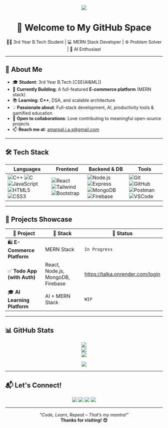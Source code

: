 <!-- Animated Typing Banner -->
<p align="center">
  <img src="https://readme-typing-svg.herokuapp.com?font=Fira+Code&duration=2500&pause=1000&color=F75C7E&center=true&width=435&lines=Hi+%F0%9F%91%8B%2C+I'm+Amar+Pal;B.Tech+Student+%7C+MERN+Stack+Dev+%7C+C%2B%2B+Enthusiast;Always+learning+%F0%9F%93%9A+%7C+Always+building+%F0%9F%9A%80" />
</p>


<h1 align="center">🚀 Welcome to My GitHub Space</h1>

<p align="center">
  👨‍🎓 3rd Year B.Tech Student | 💻 MERN Stack Developer | ⚙️ Problem Solver | 🤖 AI Enthusiast  
</p>

---

## 🧠 About Me

- 🎓 **Student**: 3rd Year B.Tech [CSE(AI&ML)]
- 🔭 **Currently Building**: A full-featured **E-commerce platform** (MERN stack)
- 📚 **Learning**: **C++**, DSA, and scalable architecture
- 💡 **Passionate about**: Full-stack development, AI, productivity tools & gamified education
- 🤝 **Open to collaborations**: Love contributing to meaningful open-source projects
- 📫 **Reach me at**: [amarpal.i.a.s@gmail.com](mailto:amarpal.i.a.s@gmail.com)

---

## 🛠️ Tech Stack

<div align="center">

| Languages | Frontend | Backend & DB | Tools |
|----------|----------|--------------|-------|
| ![C++](https://img.shields.io/badge/C++-00599C?style=flat&logo=c%2B%2B&logoColor=white) ![C](https://img.shields.io/badge/C-555555?style=flat&logo=c&logoColor=A8B9CC) ![JavaScript](https://img.shields.io/badge/JavaScript-F7DF1E?style=flat&logo=javascript&logoColor=black) ![HTML5](https://img.shields.io/badge/HTML5-E34F26?style=flat&logo=html5&logoColor=white) ![CSS3](https://img.shields.io/badge/CSS3-1572B6?style=flat&logo=css3&logoColor=white) | ![React](https://img.shields.io/badge/React-20232A?style=flat&logo=react&logoColor=61DAFB) ![Tailwind](https://img.shields.io/badge/Tailwind_CSS-38B2AC?style=flat&logo=tailwind-css&logoColor=white) ![Bootstrap](https://img.shields.io/badge/Bootstrap-563D7C?style=flat&logo=bootstrap&logoColor=white) | ![Node.js](https://img.shields.io/badge/Node.js-339933?style=flat&logo=node.js&logoColor=white) ![Express](https://img.shields.io/badge/Express.js-000000?style=flat&logo=express&logoColor=white) ![MongoDB](https://img.shields.io/badge/MongoDB-4EA94B?style=flat&logo=mongodb&logoColor=white) ![Firebase](https://img.shields.io/badge/Firebase-FFCA28?style=flat&logo=firebase&logoColor=white) | ![Git](https://img.shields.io/badge/Git-F05032?style=flat&logo=git&logoColor=white) ![GitHub](https://img.shields.io/badge/GitHub-181717?style=flat&logo=github&logoColor=white) ![Postman](https://img.shields.io/badge/Postman-FF6C37?style=flat&logo=postman&logoColor=white) ![VSCode](https://img.shields.io/badge/VS_Code-007ACC?style=flat&logo=visual-studio-code&logoColor=white) |

</div>

---

## 📌 Projects Showcase

| 🌟 Project | 🔧 Stack | 🚀 Status |
|-----------|----------|----------|
| 🛍️ **E-Commerce Platform** | MERN Stack | `In Progress` |
| ✅ **Todo App (with Auth)** | React, Node.js, MongoDB, Firebase | https://talka.onrender.com/login |
| 🎓 **AI Learning Platform** | AI + MERN Stack | `WIP` |

---

## 📊 GitHub Stats

<div align="center">
  <img src="https://github-readme-stats.vercel.app/api?username=ITSAMARHERE&show_icons=true&theme=tokyonight" />
  <br />
  <img src="https://github-readme-stats.vercel.app/api/top-langs/?username=ITSAMARHERE&layout=compact&theme=tokyonight" />
  <br />
  <img src="https://github-readme-streak-stats.herokuapp.com/?user=ITSAMARHERE&theme=tokyonight" />
</div>

<p align="center">
  <img src="https://komarev.com/ghpvc/?username=ITSAMARHERE&label=Profile%20Views&color=blueviolet&style=flat" />
</p>

---

## 📬 Let's Connect!

<p align="center">
  <a href="mailto:amarpal.i.a.s@gmail.com"><img src="https://img.shields.io/badge/Gmail-D14836?style=for-the-badge&logo=gmail&logoColor=white"></a>
  <a href="https://www.linkedin.com/in/amar-pal-a945ba250/"><img src="https://img.shields.io/badge/LinkedIn-0A66C2?style=for-the-badge&logo=linkedin&logoColor=white"></a>
  <a href="https://github.com/ITSAMARHERE"><img src="https://img.shields.io/badge/GitHub-181717?style=for-the-badge&logo=github&logoColor=white"></a>
  <a href="https://www.instagram.com/its.amarhere/?hl=en"><img src="https://img.shields.io/badge/Instagram-E4405F?style=for-the-badge&logo=instagram&logoColor=white"></a>
</p>

---

<p align="center">
  <i>“Code, Learn, Repeat – That’s my mantra!”</i><br>
  <b>Thanks for visiting! 😊</b>
</p>
